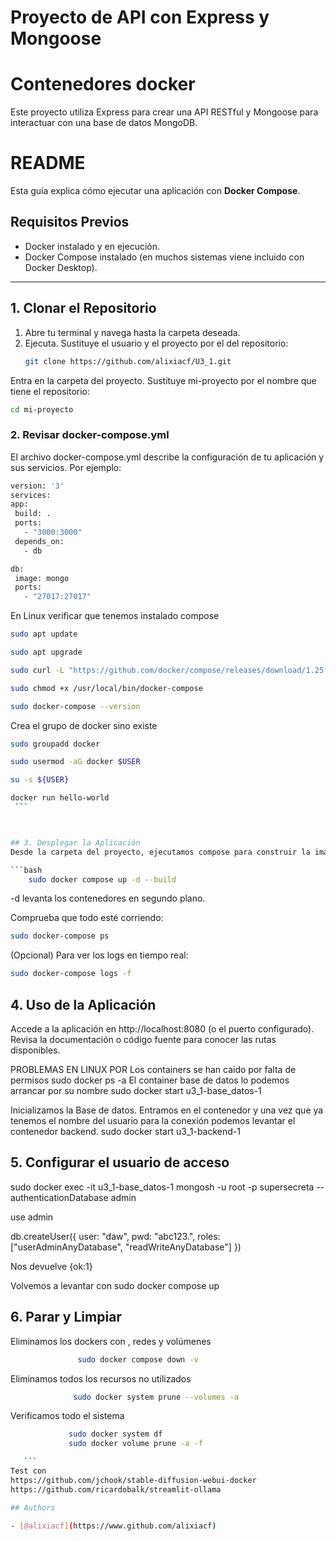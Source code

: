 
# Proyecto de API con Express y Mongoose
# Contenedores docker

Este proyecto utiliza Express para crear una API RESTful y Mongoose para interactuar con una base de datos MongoDB.
# README

Esta guía explica cómo ejecutar una aplicación con **Docker Compose**.

## Requisitos Previos
- Docker instalado y en ejecución.
- Docker Compose instalado (en muchos sistemas viene incluido con Docker Desktop).

---

## 1. Clonar el Repositorio

1. Abre tu terminal y navega hasta la carpeta deseada.
2. Ejecuta. Sustituye el usuario y el proyecto por el del repositorio:
   ```bash
   git clone https://github.com/alixiacf/U3_1.git
   ``` 
   
Entra en la carpeta del proyecto. Sustituye mi-proyecto por el nombre que tiene el repositorio:
   ```bash
cd mi-proyecto
   ``` 
### 2. Revisar docker-compose.yml
El archivo docker-compose.yml describe la configuración de tu aplicación y sus servicios. Por ejemplo:
   ```bash
version: '3'
services:
  app:
    build: .
    ports:
      - "3000:3000"
    depends_on:
      - db

  db:
    image: mongo
    ports:
      - "27017:27017"
   ```
En Linux verificar que tenemos instalado compose
   ```bash
sudo apt update
   ``` 
   ```bash
sudo apt upgrade
   ``` 
   ```bash
sudo curl -L "https://github.com/docker/compose/releases/download/1.25.3/docker-compose-$(uname -s)-$(uname -m)" -o /usr/local/bin/docker-compose
   ``` 
   ```bash
sudo chmod +x /usr/local/bin/docker-compose
   ``` 
   ```bash
sudo docker-compose --version
   ``` 

Crea el grupo de docker sino existe
   ```bash
sudo groupadd docker
   ``` 
   ```bash
sudo usermod -aG docker $USER
   ``` 
   ```bash
su -s ${USER}
   ``` 
   ```bash
docker run hello-world
    ``` 



## 3. Desplegar la Aplicación
Desde la carpeta del proyecto, ejecutamos compose para construir la imagen en segundo plano:

   ```bash
       sudo docker compose up -d --build
   ``` 

-d levanta los contenedores en segundo plano.

Comprueba que todo esté corriendo:
   ```bash
sudo docker-compose ps
   ``` 
(Opcional) Para ver los logs en tiempo real:
 ```bash
sudo docker-compose logs -f
   ``` 

## 4. Uso de la Aplicación
Accede a la aplicación en http://localhost:8080 (o el puerto configurado).
Revisa la documentación o código fuente para conocer las rutas disponibles.

PROBLEMAS EN LINUX POR 
Los containers se han caido por falta de permisos
sudo docker ps -a
El container base de datos lo podemos arrancar por su nombre 
sudo docker start u3_1-base_datos-1  

Inicializamos la Base de datos. Entramos en el contenedor y una vez que ya tenemos el nombre del usuario para la conexión podemos levantar el contenedor backend.
sudo docker start u3_1-backend-1

## 5. Configurar el usuario de acceso
sudo docker exec -it u3_1-base_datos-1 mongosh -u root -p supersecreta --authenticationDatabase admin
 
use admin

db.createUser({
  user: "daw",
  pwd: "abc123.",
  roles: ["userAdminAnyDatabase", "readWriteAnyDatabase"]
})

Nos devuelve {ok:1}

Volvemos a levantar con 
sudo docker compose up 


## 6. Parar y Limpiar
Eliminamos los dockers con , redes y volúmenes
 ```bash
                sudo docker compose down -v 
   ```
Eliminamos todos los recursos no utilizados 
 ```bash
               sudo docker system prune --volumes -a
   ``` 
Verificamos todo el sistema
 ```bash
              sudo docker system df
              sudo docker volume prune -a -f

    ``` 
Test con 
https://github.com/jchook/stable-diffusion-webui-docker
https://github.com/ricardobalk/streamlit-ollama

## Authors

- [@alixiacf](https://www.github.com/alixiacf)

